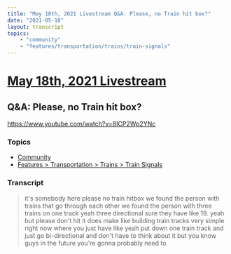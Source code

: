 ```yaml
---
title: "May 18th, 2021 Livestream Q&A: Please, no Train hit box?"
date: "2021-05-18"
layout: transcript
topics:
    - "community"
    - "features/transportation/trains/train-signals"
---
```

# [May 18th, 2021 Livestream](../2021-05-18.md)
## Q&A: Please, no Train hit box?
https://www.youtube.com/watch?v=8ICP2Wp2YNc

### Topics
* [Community](../topics/community.md)
* [Features > Transportation > Trains > Train Signals](../topics/features/transportation/trains/train-signals.md)

### Transcript

> it's somebody here please no train hitbox we found the person with trains that go through each other we found the person with three trains on one track yeah three directional sure they have like 19. yeah but please don't hit it does make like building train tracks very simple right now where you just have like yeah put down one train track and just go bi-directional and don't have to think about it but you know guys in the future you're gonna probably need to

